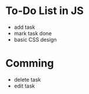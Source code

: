 # To-Do List in JS
- add task
- mark task done
- basic CSS design

# Comming
- delete task
- edit task

